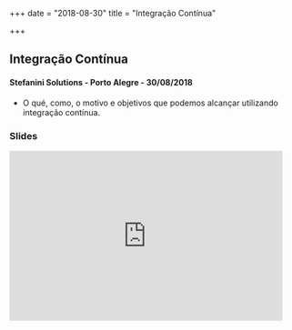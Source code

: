 +++
date = "2018-08-30"
title = "Integração Contínua"

+++

## Integração Contínua
#### Stefanini Solutions - Porto Alegre - 30/08/2018

* O qué, como, o motivo e objetivos que podemos alcançar utilizando integração contínua.

### Slides

<iframe src="https://docs.google.com/presentation/d/18U44dKTgSk-8Mj0PMNPhDIGut-_zihknADPkA_WbHeg/embed?start=false&loop=true&delayms=3000" frameborder="0" width="480" height="299" allowfullscreen="true" mozallowfullscreen="true" webkitallowfullscreen="true"></iframe>
